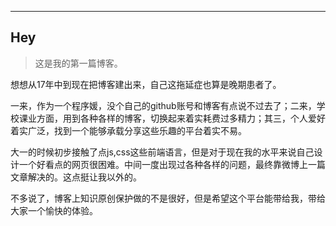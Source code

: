 
---

## Hey
>这是我的第一篇博客。

<p>想想从17年中到现在把博客建出来，自己这拖延症也算是晚期患者了。</p>

<p>一来，作为一个程序媛，没个自己的github账号和博客有点说不过去了；二来，学校课业方面，用到各种各样的博客，切换起来着实耗费过多精力；其三，个人爱好着实广泛，找到一个能够承载分享这些乐趣的平台着实不易。</p>

<p>大一的时候初步接触了点js,css这些前端语言，但是对于现在我的水平来说自己设计一个好看点的网页很困难。中间一度出现过各种各样的问题，最终靠微博上一篇文章解决的。这点挺让我以外的。</p>

<p>不多说了，博客上知识原创保护做的不是很好，但是希望这个平台能带给我，带给大家一个愉快的体验。</p>